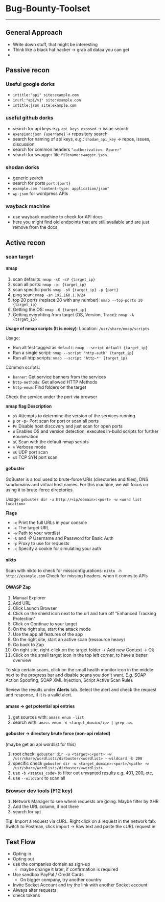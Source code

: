 # Bug-Bounty-Toolset

-----------
## General Approach

- Write down stuff, that might be interesting
- Think like a black hat hacker -> grab all dataa you can get
- 

## Passive recon

### Useful google dorks

- `intitle:"api" site:example.com`
- `inurl:"api/v1" site:example.com`
- `intitle:json site:example.com`

### useful github dorks

- search for api keys e.g. `api keys exposed` -> issue search
- `exension:json {username}` -> repository search
- search for naming of api keys, e.g.: `shodan_api_key` -> repos, issues, discussion
- search for common headers `"authorization: Bearer"`
- search for swagger file `filename:swagger.json`

### shodan dorks

- generic search
- search for ports `port:{port}`
- `example.com "content-type: application/json"`
- `wp-json` for wordpress APIs

### wayback machine

- use wayback machine to check for API docs
- here you might find old endpoints that are still available and are just remove from the docs


## Active recon

### scan target

#### nmap
1. scan defaults: `nmap -sC -sV {target_ip}`
2. scan all ports: `nmap -p- {target_ip}`
3. scan specific ports `nmap -sV {target_ip} -p {port}`
4. ping scan: `nmap -sn 192.168.1.0/24`
5. top 20 ports (replace 20 with any number): `nmap --top-ports 20 {target_ip}`
6. Getting the OS: `nmap -O {target_ip}`
7. Getting everyhting from target (OS, Version, Trace): `nmap -A {target_ip}`

**Usage of nmap scripts (It is noisy)**:
Location: `/usr/share/nmap/scripts`

Usage:

- Run all test tagged as `default`: `nmap --script default {target_ip}`
- Run a single script: `nmap --script 'http-auth' {target_ip}`
- Run all http scripts: `nmap --script 'http-*' {target_ip}`

Common scripts:

- `banner`: Get service banners from the services
- `http-methods`: Get allowed HTTP Methods
- `http-enum`: Find folders on the target

Check the service under the port via browser

**nmap flag	Description**
- `sV`	Attempts to determine the version of the services running
- `p` <x> or -p-	Port scan for port <x> or scan all ports
- `Pn`	Disable host discovery and just scan for open ports
- `A`	Enables OS and version detection, executes in-build scripts for further enumeration 
- `sC`	Scan with the default nmap scripts
- `v`	Verbose mode
- `sU`	UDP port scan
- `sS`	TCP SYN port scan
  
  
#### gobuster

GoBuster is a tool used to brute-force URIs (directories and files), DNS subdomains and virtual host names. For this machine, we will focus on using it to brute-force directories.

Usage: `gobuster dir -u http://<ip/domain>:<port> -w <word list location>`
  
**Flags**
- `-e`	Print the full URLs in your console
- `-u`	The target URL
- `-w`	Path to your wordlist
- `-U` and -P	Username and Password for Basic Auth
- `-p` <x>	Proxy to use for requests
- `-c` <http cookies>	Specify a cookie for simulating your auth
  

#### nikto
Scan with nikto to check for missconfigurations: `nikto -h http://example.com`
Check for missing headers, when it comes to APIs


#### OWASP Zap

1. Manual Explorer
2. Add URL
3. Click Launch Browser
4. Click on the shield icon next to the url and turn off "Enhanced Tracking Protection"
5. Click on Continue to your target
6. On the right site, start the attack mode
7. Use the app all features of the app
8. On the right site, start an active scan (ressource heavy)
9. Go back to Zap
10. On right site, right-click on the target folder -> Add new Context -> Ok
11. Click on the small target icon in the top left corner, to have a better overview

To skip certain scans, click on the small health monitor icon in the middle next to the progress bar and disable scans you don't want. E.g. SOAP Action Spoofing, SOAP XML Injection, Script Active Scan Rules

Review the results under **Alerts** tab. Select the alert and check the request and response, if it is a valid alert.

#### amass -> get potential api entries

1. get sources with: `amass enum -list`
2. search with: `amass enum -d <target_domain/ip> | grep api`

#### gobuster -> directory brute force (non-api related)

(maybe get an api wordlist for this)
1. root check: `gobuster dir -u <target>:<port> -w /usr/share/wordlists/dirbuster/<wordlist> --wildcard -b 200`
2. specific check `gobuster dir -u <target_domain>:<port>/<path> -w /usr/share/wordlists/dirbuster/<wordlist>`
3. use `-b <status_code>` to filter out unwanted results e.g. 401, 200, etc.
4. use `--wildcard` to scan all

### Browser dev tools (F12 key)

1. Network Manager to see where requests are going. Maybe filter by XHR
2. Add the URL column, if not there
3. search for `api`

**Tip**: Import a request via cURL. Right click on a request in the network tab. Switch to Postman, click import -> Raw text and paste the cURL request in

## Test Flow

- Opting in
- Opting out
- use the companies domain as sign-up 
  - maybe change it later, if confirmation is required
- Use sandbox PayPal / Credit Cards
  - On bigger company, try another country
- Invite Socket Account and try the link with another Socket account
- Always alter requests
- check tokens
